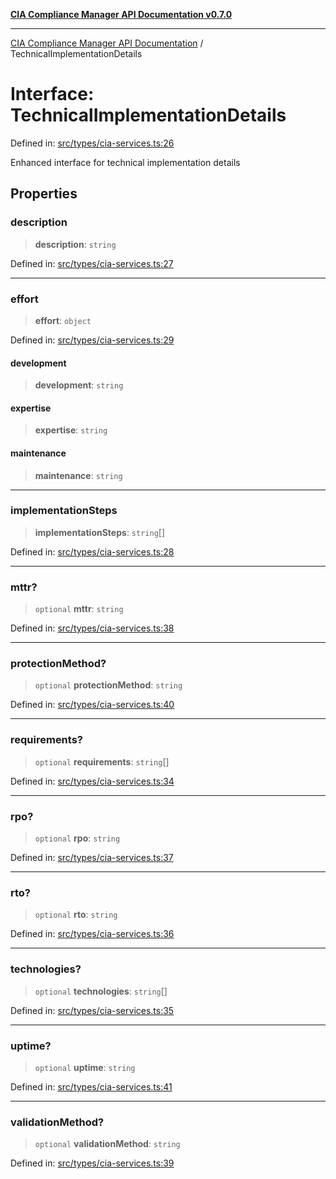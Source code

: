 [**CIA Compliance Manager API Documentation v0.7.0**](../README.md)

***

[CIA Compliance Manager API Documentation](../globals.md) / TechnicalImplementationDetails

# Interface: TechnicalImplementationDetails

Defined in: [src/types/cia-services.ts:26](https://github.com/Hack23/cia-compliance-manager/blob/main/src/types/cia-services.ts#L26)

Enhanced interface for technical implementation details

## Properties

### description

> **description**: `string`

Defined in: [src/types/cia-services.ts:27](https://github.com/Hack23/cia-compliance-manager/blob/main/src/types/cia-services.ts#L27)

***

### effort

> **effort**: `object`

Defined in: [src/types/cia-services.ts:29](https://github.com/Hack23/cia-compliance-manager/blob/main/src/types/cia-services.ts#L29)

#### development

> **development**: `string`

#### expertise

> **expertise**: `string`

#### maintenance

> **maintenance**: `string`

***

### implementationSteps

> **implementationSteps**: `string`[]

Defined in: [src/types/cia-services.ts:28](https://github.com/Hack23/cia-compliance-manager/blob/main/src/types/cia-services.ts#L28)

***

### mttr?

> `optional` **mttr**: `string`

Defined in: [src/types/cia-services.ts:38](https://github.com/Hack23/cia-compliance-manager/blob/main/src/types/cia-services.ts#L38)

***

### protectionMethod?

> `optional` **protectionMethod**: `string`

Defined in: [src/types/cia-services.ts:40](https://github.com/Hack23/cia-compliance-manager/blob/main/src/types/cia-services.ts#L40)

***

### requirements?

> `optional` **requirements**: `string`[]

Defined in: [src/types/cia-services.ts:34](https://github.com/Hack23/cia-compliance-manager/blob/main/src/types/cia-services.ts#L34)

***

### rpo?

> `optional` **rpo**: `string`

Defined in: [src/types/cia-services.ts:37](https://github.com/Hack23/cia-compliance-manager/blob/main/src/types/cia-services.ts#L37)

***

### rto?

> `optional` **rto**: `string`

Defined in: [src/types/cia-services.ts:36](https://github.com/Hack23/cia-compliance-manager/blob/main/src/types/cia-services.ts#L36)

***

### technologies?

> `optional` **technologies**: `string`[]

Defined in: [src/types/cia-services.ts:35](https://github.com/Hack23/cia-compliance-manager/blob/main/src/types/cia-services.ts#L35)

***

### uptime?

> `optional` **uptime**: `string`

Defined in: [src/types/cia-services.ts:41](https://github.com/Hack23/cia-compliance-manager/blob/main/src/types/cia-services.ts#L41)

***

### validationMethod?

> `optional` **validationMethod**: `string`

Defined in: [src/types/cia-services.ts:39](https://github.com/Hack23/cia-compliance-manager/blob/main/src/types/cia-services.ts#L39)
